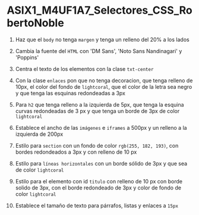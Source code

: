 # ASIX1_M4UF1A7_Selectores_CSS_RobertoNoble

1. Haz que el ```body``` no tenga ```margen``` y tenga un relleno del 20% a los lados

2. Cambia la fuente del ```HTML``` con 'DM Sans', 'Noto Sans Nandinagari' y 'Poppins'

3. Centra el texto de los elementos con la clase ```txt-center```

4. Con la clase ```enlaces``` pon que no tenga decoracion, que tenga relleno de 10px, el color del fondo de ```lightcoral```, que el color de la letra sea negro y que tenga las esquinas redondeadas a 3px

5. Para ```h2``` que tenga relleno a la izquierda de 5px, que tenga la esquina curvas redondeadas de 3 px y que tenga un borde de 3px de color ```lightcoral```

6. Establece el ancho de las ```imágenes``` e ```iframes``` a 500px y un relleno a la izquierda de 200px

7. Estilo para ```section``` con un fondo de color ```rgb(255, 182, 193)```, con bordes redondeados a 3px y con relleno de 10 px

8. Estilo para ```líneas horizontales``` con un borde sólido de 3px y que sea de color ```lightcoral```

9. Estilo para el elemento con id ```titulo``` con relleno de 10 px con borde solido de 3px, con el borde redondeado de 3px y color de fondo de color ```lightcoral```

10. Establece el tamaño de texto para párrafos, listas y enlaces a ```15px```
